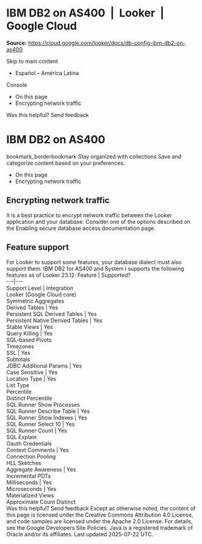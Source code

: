 # IBM DB2 on AS400  |  Looker  |  Google Cloud

**Source:** https://cloud.google.com/looker/docs/db-config-ibm-db2-on-as400

Skip to main content 
  * Español – América Latina

Console 


  * On this page
  * Encrypting network traffic




Was this helpful?
Send feedback 
#  IBM DB2 on AS400
bookmark_borderbookmark Stay organized with collections  Save and categorize content based on your preferences.
  * On this page
  * Encrypting network traffic


## Encrypting network traffic
It is a best practice to encrypt network traffic between the Looker application and your database. Consider one of the options described on the Enabling secure database access documentation page.
## Feature support
For Looker to support some features, your database dialect must also support them.
IBM DB2 for AS400 and System i supports the following features as of Looker 23.12:
Feature | Supported?  
---|---  
Support Level | Integration  
Looker (Google Cloud core)  
Symmetric Aggregates  
Derived Tables | Yes  
Persistent SQL Derived Tables | Yes  
Persistent Native Derived Tables | Yes  
Stable Views | Yes  
Query Killing | Yes  
SQL-based Pivots  
Timezones  
SSL | Yes  
Subtotals  
JDBC Additional Params | Yes  
Case Sensitive | Yes  
Location Type | Yes  
List Type  
Percentile  
Distinct Percentile  
SQL Runner Show Processes  
SQL Runner Describe Table | Yes  
SQL Runner Show Indexes | Yes  
SQL Runner Select 10 | Yes  
SQL Runner Count | Yes  
SQL Explain  
Oauth Credentials  
Context Comments | Yes  
Connection Pooling  
HLL Sketches  
Aggregate Awareness | Yes  
Incremental PDTs  
Milliseconds | Yes  
Microseconds | Yes  
Materialized Views  
Approximate Count Distinct  
Was this helpful?
Send feedback 
Except as otherwise noted, the content of this page is licensed under the Creative Commons Attribution 4.0 License, and code samples are licensed under the Apache 2.0 License. For details, see the Google Developers Site Policies. Java is a registered trademark of Oracle and/or its affiliates.
Last updated 2025-07-22 UTC.


